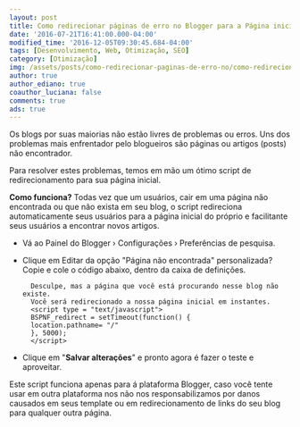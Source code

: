 ```yaml
---
layout: post
title: Como redirecionar páginas de erro no Blogger para a Página inicial
date: '2016-07-21T16:41:00.000-04:00'
modified_time: '2016-12-05T09:30:45.684-04:00'
tags: [Desenvolvimento, Web, Otimização, SEO]
category: [Otimização]
img: /assets/posts/como-redirecionar-paginas-de-erro-no/como-redirecionar-paginas-de-erro-no.jpg
author: true
author_ediano: true
coauthor_luciana: false
comments: true
ads: true
---
```


Os blogs por suas maiorias não estão livres de problemas ou erros. Uns dos problemas mais enfrentador pelo blogueiros são páginas ou artigos (posts) não encontrador.

Para resolver estes problemas, temos em mão um ótimo script de redirecionamento para sua página inicial.

**Como funciona?** Todas vez que um usuários, cair em uma página não encontrada ou que não exista em seu blog, o script redireciona automaticamente seus usuários para a página inicial do próprio e facilitante seus usuários a encontrar novos artigos.

* Vá ao Painel do Blogger › Configurações › Preferências de pesquisa.

* Clique em Editar da opção "Página não encontrada" personalizada? Copie e cole o código abaixo, dentro da caixa de definições.

        Desculpe, mas a página que você está procurando nesse blog não existe.
        Você será redirecionado a nossa página inicial em instantes.
        <script type = "text/javascript">
        BSPNF_redirect = setTimeout(function() {
        location.pathname= "/"
        }, 5000);
        </script>

* Clique em "**Salvar alterações**" e pronto agora é fazer o teste e aproveitar.

Este script funciona apenas para á plataforma Blogger, caso você tente usar em outra plataforma nos não nos responsabilizamos por danos causados em seus template ou em redirecionamento de links do seu blog para qualquer outra página.